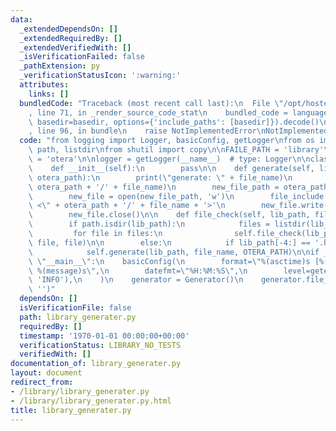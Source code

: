 ```yaml
---
data:
  _extendedDependsOn: []
  _extendedRequiredBy: []
  _extendedVerifiedWith: []
  _isVerificationFailed: false
  _pathExtension: py
  _verificationStatusIcon: ':warning:'
  attributes:
    links: []
  bundledCode: "Traceback (most recent call last):\n  File \"/opt/hostedtoolcache/Python/3.10.2/x64/lib/python3.10/site-packages/onlinejudge_verify/documentation/build.py\"\
    , line 71, in _render_source_code_stat\n    bundled_code = language.bundle(stat.path,\
    \ basedir=basedir, options={'include_paths': [basedir]}).decode()\n  File \"/opt/hostedtoolcache/Python/3.10.2/x64/lib/python3.10/site-packages/onlinejudge_verify/languages/python.py\"\
    , line 96, in bundle\n    raise NotImplementedError\nNotImplementedError\n"
  code: "from logging import Logger, basicConfig, getLogger\nfrom os import getenv,\
    \ path, listdir\nfrom shutil import copy\n\nFAILE_PATH = 'library'\nOTERA_PATH\
    \ = 'otera'\n\nlogger = getLogger(__name__)  # type: Logger\n\nclass Generator:\n\
    \    def __init__(self):\n        pass\n\n    def generate(self, lib_path, file_name,\
    \ otera_path):\n        print(\"generate: \" + file_name)\n        copy(lib_path,\
    \ otera_path + '/' + file_name)\n        new_file_path = otera_path + '/' + file_name[:-4]\n\
    \        new_file = open(new_file_path, 'w')\n        file_include = \"#include\
    \ <\" + otera_path + '/' + file_name + '>'\n        new_file.write(file_include)\n\
    \        new_file.close()\n\n    def file_check(self, lib_path, file_name):\n\
    \        if path.isdir(lib_path):\n            files = listdir(lib_path)\n   \
    \         for file in files:\n                self.file_check(lib_path + '/' +\
    \ file, file)\n\n        else:\n            if lib_path[-4:] == '.hpp':\n    \
    \            self.generate(lib_path, file_name, OTERA_PATH)\n\nif __name__ ==\
    \ \"__main__\":\n    basicConfig(\n        format=\"%(asctime)s [%(levelname)s]\
    \ %(message)s\",\n        datefmt=\"%H:%M:%S\",\n        level=getenv('LOG_LEVEL',\
    \ 'INFO'),\n    )\n    generator = Generator()\n    generator.file_check(FAILE_PATH,\
    \ '')"
  dependsOn: []
  isVerificationFile: false
  path: library_generater.py
  requiredBy: []
  timestamp: '1970-01-01 00:00:00+00:00'
  verificationStatus: LIBRARY_NO_TESTS
  verifiedWith: []
documentation_of: library_generater.py
layout: document
redirect_from:
- /library/library_generater.py
- /library/library_generater.py.html
title: library_generater.py
---
```

